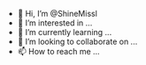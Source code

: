- 👋 Hi, I’m @ShineMissl
- 👀 I’m interested in ...
- 🌱 I’m currently learning ...
- 💞️ I’m looking to collaborate on ...
- 📫 How to reach me ...

<!---
ShineMissl/ShineMissl is a ✨ special ✨ repository because its `README.md` (this file) appears on your GitHub profile.
You can click the Preview link to take a look at your changes.
--->
